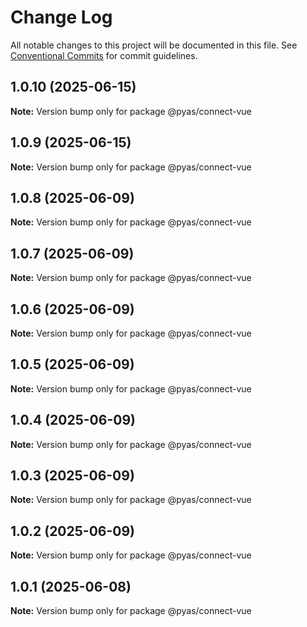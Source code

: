 # Change Log

All notable changes to this project will be documented in this file.
See [Conventional Commits](https://conventionalcommits.org) for commit guidelines.

## 1.0.10 (2025-06-15)

**Note:** Version bump only for package @pyas/connect-vue





## 1.0.9 (2025-06-15)

**Note:** Version bump only for package @pyas/connect-vue





## 1.0.8 (2025-06-09)

**Note:** Version bump only for package @pyas/connect-vue





## 1.0.7 (2025-06-09)

**Note:** Version bump only for package @pyas/connect-vue





## 1.0.6 (2025-06-09)

**Note:** Version bump only for package @pyas/connect-vue





## 1.0.5 (2025-06-09)

**Note:** Version bump only for package @pyas/connect-vue





## 1.0.4 (2025-06-09)

**Note:** Version bump only for package @pyas/connect-vue





## 1.0.3 (2025-06-09)

**Note:** Version bump only for package @pyas/connect-vue





## 1.0.2 (2025-06-09)

**Note:** Version bump only for package @pyas/connect-vue





## 1.0.1 (2025-06-08)

**Note:** Version bump only for package @pyas/connect-vue
